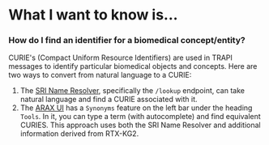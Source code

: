 # What I want to know is...

### How do I find an identifier for a biomedical concept/entity?
CURIE's (Compact Uniform Resource Identifiers) are used in TRAPI messages to identify particular biomedical objects and concepts. 
Here are two ways to convert from natural language to a CURIE:

1. The [SRI Name Resolver](https://name-resolution-sri.renci.org/docs), specifically the `/lookup` endpoint, can take natural language and find a CURIE associated with it.
2. The [ARAX UI](https://arax.transltr.io/) has a `Synonyms` feature on the left bar under the heading `Tools`. In it, you can type a term (with autocomplete) and find equivalent CURIES. This approach uses both the SRI Name Resolver and additional information derived from RTX-KG2.
